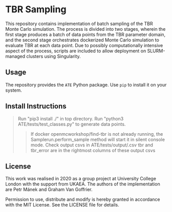 TBR Sampling
============

This repository contains implementation of batch sampling of the TBR Monte Carlo simulation. The process is divided into two stages, wherein the first stage produces a batch of data points from the TBR parameter domain, and the second stage orchestrates dockerized Monte Carlo simulation to evaluate TBR at each data point. Due to possibly computationally intensive aspect of the process, scripts are included to allow deployment on SLURM-managed clusters using Singularity.


Usage
-----

The repository provides the `ATE` Python package. Use `pip` to install it on your system.


Install Instructions
--------------------

> Run "pip3 install ./" in top directory.
> Run "python3 ATE/tests/test_classes.py" to generate data points.
>> If docker openmcworkshop/find-tbr is not already running, the Samplerun.perform_sample method will start it in silent console mode.
> Check output csvs in ATE/tests/output/<name>.csv
>> tbr and tbr_error are in the rightmost columns of these output csvs


License
-------

This work was realised in 2020 as a group project at University College London with the support from UKAEA. The authors of the implementation are Petr Mánek and Graham Van Goffrier.

Permission to use, distribute and modify is hereby granted in accordance with the MIT License. See the LICENSE file for details.
